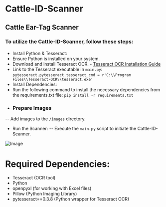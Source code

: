 # Cattle-ID-Scanner
## Cattle Ear-Tag Scanner
### To utilize the Cattle-ID-Scanner, follow these steps:
####
- Install Python & Tesseract:
- Ensure Python is installed on your system.
- Download and install Tesseract OCR. - [Tesseract OCR Installation Guide](https://tesseract-ocr.github.io/tessdoc/Installation.html)
- Link to the Tesseract executable in ```main.py```:
```pytesseract.pytesseract.tesseract_cmd = r'C:\\Program Files\\Tesseract-OCR\\tesseract.exe'```
- Install Dependencies:
- Run the following command to install the necessary dependencies from the requirements.txt file:
```pip install -r requirements.txt```
- ### Prepare Images
-- Add images to the ```/images``` directory.
- Run the Scanner:
-- Execute the ```main.py``` script to initiate the Cattle-ID-Scanner.

![Image](https://github.com/LogicHarvest/Cattle-ID-Scanner/blob/main/cid-cov.jpg)

# Required Dependencies:
- Tesseract (OCR tool)
- Python
- openpyxl (for working with Excel files)
- Pillow (Python Imaging Library)
- pytesseract==0.3.8 (Python wrapper for Tesseract OCR)
